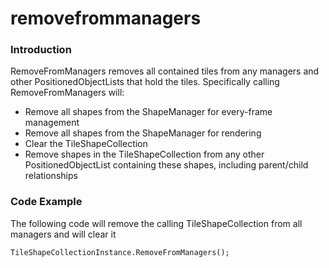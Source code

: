 # removefrommanagers

### Introduction

RemoveFromManagers removes all contained tiles from any managers and other PositionedObjectLists that hold the tiles. Specifically calling RemoveFromManagers will:

* Remove all shapes from the ShapeManager for every-frame management
* Remove all shapes from the ShapeManager for rendering
* Clear the TileShapeCollection
* Remove shapes in the TileShapeCollection from any other PositionedObjectList containing these shapes, including parent/child relationships

### Code Example

The following code will remove the calling TileShapeCollection from all managers and will clear it

```lang:c#
TileShapeCollectionInstance.RemoveFromManagers();
```

&#x20; &#x20;
